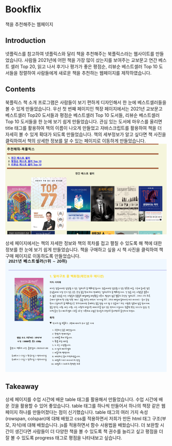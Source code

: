 # Bookflix
책을 추천해주는 웹페이지
## Introduction
넷플릭스를 참고하여 넷플릭스와 달리 책을 추천해주는 북플릭스라는 웹사이트를 만들었습니다. 사람들 2021년에 어떤 책을 가장 많이 샀는지를 보여주는 교보문고 연간 베스트 셀러 Top 20, 읽고 나서 후기나 평가가 좋은 평점순, 리뷰순 베스트셀러 Top 10 도서들을 정렬하여 사람들에게 새로운 책을 추천하는 웹페이지를 제작하였습니다.
## Contents
북플릭스 책 소개 프로그램은 사람들이 보기 편하게 디자인해서 한 눈에 베스트셀러들을 볼 수 있게 만들었습니다.
우선 첫 번째 페이지인 책장 페이지에서는 2021년 교보문고 베스트셀러 Top20 도서들과 평점순 베스트셀러 Top 10 도서들, 리뷰순 베스트셀러 Top 10 도서들을 한 눈에 보기 쉽게 만들었습니다.
관심 있는 도서에 마우스를 올리면 title 태그를 활용하여 책의 이름이 나오게 만들었고 자바스크립트를 활용하여 책을 더 자세히 볼 수 있게 확대가 되도록 만들었습니다. 책의 세부정보가 알고 싶다면 책 사진을 클릭하여서 책의 상세한 정보를 알 수 있는 페이지로 이동하게 만들었습니다.
![image01](images/image01.png)

상세 페이지에서는 책의 자세한 정보와 책의 목차를 접고 펼칠 수 있도록 해 책에 대한 정보를 한 눈에 보기 쉽게 만들었습니다. 책을 구매하고 싶을 시 책 사진을 클릭하여 책 구매 페이지로 이동하도록 만들었습니다. 
![image02](images/image02.png)
## Takeaway
상세 페이지를 수업 시간에 배운 table 태그를 활용해서 만들었습니다. 수업 시간에 배운 것을 활용할 수 있어 좋았습니다. table 태그를 하나씩 만들어서 하나의 책장 같은 웹페이지 하나를 만들어졌다는 점이 신기했습니다. table 태그의 여러 가지 속성(rowspan, colspan)에 대해 배웠고 css를 적용하면서 저희가 만든 html 태그 구조(부모, 자식)에 대해 배웠습니다. js를 적용하면서 함수 사용법을 배웠습니다. 더 보완할 시간이 생긴다면 사람들이 더 다양한 책을 볼 수 있도록 책 권수를 늘리고 싶고 평점을 더 잘 볼 수 있도록 progress 태그로 평점을 나타내보고 싶습니다.
